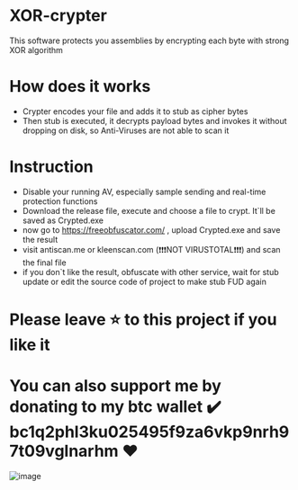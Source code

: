 # XOR-crypter
This software protects you assemblies by encrypting each byte with strong XOR algorithm
# How does it works
- Crypter encodes your file and adds it to stub as cipher bytes
- Then stub is executed, it decrypts payload bytes and invokes it without dropping on disk, so Anti-Viruses are not able to scan it
# Instruction
- Disable your running AV, especially sample sending and real-time protection functions
- Download the release file, execute and choose a file to crypt. It`ll be saved as Crypted.exe
- now go to https://freeobfuscator.com/ , upload Crypted.exe and save the result
- visit antiscan.me or kleenscan.com (❗❗❗NOT VIRUSTOTAL❗❗❗) and scan the final file
- if you don`t like the result, obfuscate with other service, wait for stub update or edit the source code of project to make stub FUD again

# Please leave ⭐ to this project if you like it
# You can also support me by donating to my btc wallet ✔️ bc1q2phl3ku025495f9za6vkp9nrh97t09vglnarhm ❤️
![image](https://user-images.githubusercontent.com/113328311/189717001-5c72308d-acd3-47c8-860c-ffa1ea3b746f.png)
